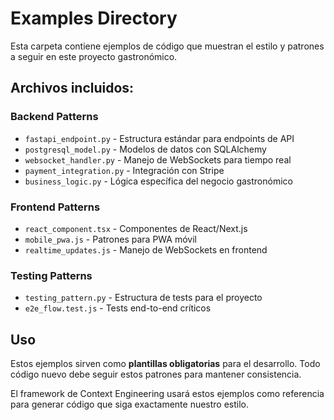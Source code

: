 # Examples Directory

Esta carpeta contiene ejemplos de código que muestran el estilo y patrones a seguir en este proyecto gastronómico.

## Archivos incluidos:

### **Backend Patterns**
- `fastapi_endpoint.py` - Estructura estándar para endpoints de API
- `postgresql_model.py` - Modelos de datos con SQLAlchemy
- `websocket_handler.py` - Manejo de WebSockets para tiempo real
- `payment_integration.py` - Integración con Stripe
- `business_logic.py` - Lógica específica del negocio gastronómico

### **Frontend Patterns**  
- `react_component.tsx` - Componentes de React/Next.js
- `mobile_pwa.js` - Patrones para PWA móvil
- `realtime_updates.js` - Manejo de WebSockets en frontend

### **Testing Patterns**
- `testing_pattern.py` - Estructura de tests para el proyecto
- `e2e_flow.test.js` - Tests end-to-end críticos

## Uso

Estos ejemplos sirven como **plantillas obligatorias** para el desarrollo. 
Todo código nuevo debe seguir estos patrones para mantener consistencia.

El framework de Context Engineering usará estos ejemplos como referencia 
para generar código que siga exactamente nuestro estilo.